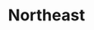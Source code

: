 ---
layout: default
title: Northeast
desc: "Discover the resorts that skiers and riders are most passionate about in North America."
section_id: overall
resions: west-coast
---